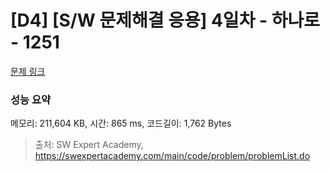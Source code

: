 # [D4] [S/W 문제해결 응용] 4일차 - 하나로 - 1251 

[문제 링크](https://swexpertacademy.com/main/code/problem/problemDetail.do?contestProbId=AV15StKqAQkCFAYD) 

### 성능 요약

메모리: 211,604 KB, 시간: 865 ms, 코드길이: 1,762 Bytes



> 출처: SW Expert Academy, https://swexpertacademy.com/main/code/problem/problemList.do